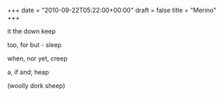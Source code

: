 +++
date = "2010-09-22T05:22:00+00:00"
draft = false
title = "Merino"
+++
<p>it the down keep</p>&#13;
<p>too, for but - sleep</p>&#13;
<p>when, nor yet, creep</p>&#13;
<p>a, if and; heap</p>&#13;
<p>(woolly dork sheep)</p> 
